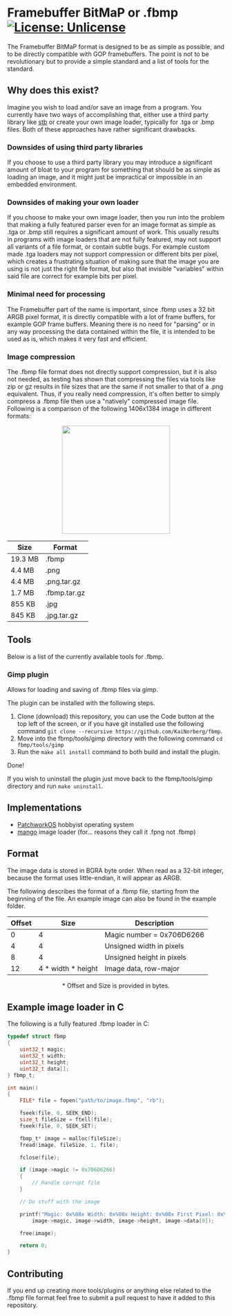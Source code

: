 # Framebuffer BitMaP or .fbmp [![License: Unlicense](https://img.shields.io/badge/license-Unlicense-blue.svg)](http://unlicense.org/)

The Framebuffer BitMaP format is designed to be as simple as possible, and to be directly compatible with GOP framebuffers. The point is not to be revolutionary but to provide a simple standard and a list of tools for the standard.

## Why does this exist?

Imagine you wish to load and/or save an image from a program. You currently have two ways of accomplishing that, either use a third party library like [stb](https://github.com/nothings/stb) or create your own image loader, typically for .tga or .bmp files. Both of these approaches have rather significant drawbacks.

### Downsides of using third party libraries

If you choose to use a third party library you may introduce a significant amount of bloat to your program for something that should be as simple as loading an image, and it might just be impractical or impossible in an embedded environment.

### Downsides of making your own loader

If you choose to make your own image loader, then you run into the problem that making a fully featured parser even for an image format as simple as .tga or .bmp still requires a significant amount of work. This usually results in programs with image loaders that are not fully featured, may not support all variants of a file format, or contain subtle bugs. For example custom made .tga loaders may not support compression or different bits per pixel, which creates a frustrating situation of making sure that the image you are using is not just the right file format, but also that invisible "variables" within said file are correct for example bits per pixel.

### Minimal need for processing

The Framebuffer part of the name is important, since .fbmp uses a 32 bit ARGB pixel format, it is directly compatible with a lot of frame buffers, for example GOP frame buffers. Meaning there is no need for "parsing" or in any way processing the data contained within the file, it is intended to be used as is, which makes it very fast and efficient.

### Image compression

The .fbmp file format does not directly support compression, but it is also not needed, as testing has shown that compressing the files via tools like zip or gz results in file sizes that are the same if not smaller to that of a .png equivalent. Thus, if you really need compression, it's often better to simply compress a .fbmp file then use a "natively" compressed image file. Following is a comparison of the following 1406x1384 image in different formats:

<div align="center">

<img src="https://github.com/KaiNorberg/fbmp/assets/73393684/cccda9b6-129e-4bc6-bbac-c66b9da3a3e0" width="250">

| Size | Format |
| -------- | ------- |
| 19.3 MB | .fbmp | 
| 4.4 MB | .png | 
| 4.4 MB | .png.tar.gz | 
| 1.7 MB | .fbmp.tar.gz | 
| 855 KB | .jpg | 
| 845 KB | .jpg.tar.gz |
    
</div>

## Tools

Below is a list of the currently available tools for .fbmp.

### Gimp plugin

Allows for loading and saving of .fbmp files via gimp.

The plugin can be installed with the following steps.

1. Clone (download) this repository, you can use the Code button at the top left of the screen, or if you have git installed use the following command `git clone --recursive https://github.com/KaiNorberg/fbmp`.
2. Move into the fbmp/tools/gimp directory with the following command `cd fbmp/tools/gimp`
2. Run the `make all install` command to both build and install the plugin.

Done! 

If you wish to uninstall the plugin just move back to the fbmp/tools/gimp directory and run `make uninstall`.

## Implementations

* [PatchworkOS](https://github.com/KaiNorberg/PatchworkOS) hobbyist operating system
* [mango](https://github.com/t0rakka/mango) image loader (for... reasons they call it .fpng not .fbmp)

## Format

The image data is stored in BGRA byte order. When read as a 32-bit integer, because the format uses little-endian, it will appear as ARGB.

The following describes the format of a .fbmp file, starting from the beginning of the file. An example image can also be found in the example folder.

<div align="center">

| Offset | Size | Description |
| -------- | ------- | -------  |
| 0 | 4 | Magic number = 0x706D6266 |
| 4 | 4 | Unsigned width in pixels |
| 8 | 4 | Unsigned height in pixels |
| 12 | 4 * width * height | Image data, row-major |

\* Offset and Size is provided in bytes.
</div>
 
## Example image loader in C

The following is a fully featured .fbmp loader in C:

```c
typedef struct fbmp
{
    uint32_t magic;
    uint32_t width;
    uint32_t height;
    uint32_t data[];
} fbmp_t;

int main()
{
    FILE* file = fopen("path/to/image.fbmp", "rb");

    fseek(file, 0, SEEK_END);
    size_t fileSize = ftell(file);
    fseek(file, 0, SEEK_SET);

    fbmp_t* image = malloc(fileSize);
    fread(image, fileSize, 1, file);

    fclose(file);

    if (image->magic != 0x706D6266)
    {
        // Handle corrupt file
    }

    // Do stuff with the image

    printf("Magic: 0x%08x Width: 0x%08x Height: 0x%08x First Pixel: 0x%08x\n",
        image->magic, image->width, image->height, image->data[0]);

    free(image);

    return 0;
}
```

## Contributing

If you end up creating more tools/plugins or anything else related to the .fbmp file format feel free to submit a pull request to have it added to this repository.
